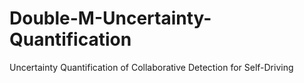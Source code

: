# Double-M-Uncertainty-Quantification
Uncertainty Quantification of Collaborative Detection for Self-Driving
